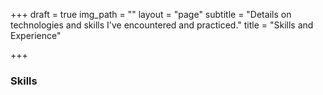 +++
draft = true
img_path = ""
layout = "page"
subtitle = "Details on technologies and skills I've encountered and practiced."
title = "Skills and Experience"

+++
### Skills